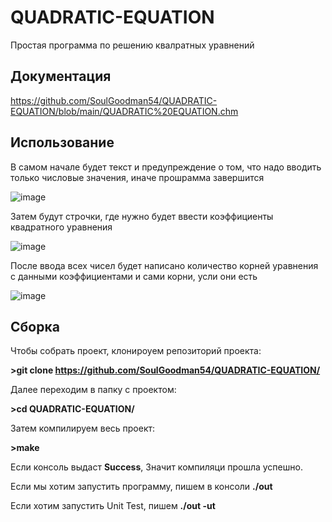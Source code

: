 # QUADRATIC-EQUATION
  Простая программа по решению квалратных уравнений



## Документация


https://github.com/SoulGoodman54/QUADRATIC-EQUATION/blob/main/QUADRATIC%20EQUATION.chm
  

## Использование

В самом начале будет текст и предупреждение о том, что надо вводить только числовые значения, иначе прошрамма завершится


![image](https://user-images.githubusercontent.com/111996683/187026820-21720d61-aaac-4634-b763-8e0d22458b66.png)

Затем будут строчки, где нужно будет ввести коэффициенты квадратного уравнения


![image](https://user-images.githubusercontent.com/111996683/187027005-ff116eb5-584f-4a02-bfc2-62a408a1fee5.png)

После ввода всех чисел будет написано количество корней уравнения с данными коэффициентами и сами корни, усли они есть


![image](https://user-images.githubusercontent.com/111996683/187027110-eefbce3c-c194-44b9-b977-9502ba4b072f.png)

## Сборка

Чтобы собрать проект, клонироуем репозиторий проекта:

**>git clone https://github.com/SoulGoodman54/QUADRATIC-EQUATION/**

Далее переходим в папку с проектом:

**>cd QUADRATIC-EQUATION/**

Затем компилируем весь проект: 

**>make**

Если консоль выдаст **Success**, Значит компиляци прошла успешно.

Если мы хотим запустить программу, пишем в консоли **./out**

Если хотим запустить Unit Test, пишем **./out -ut**
